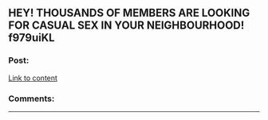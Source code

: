 ## HEY! THOUSANDS OF MEMBERS ARE LOOKING FOR CASUAL SEX IN YOUR NEIGHBOURHOOD! f979uiKL

### Post:

[Link to content](http://smartweaving.com/2IU)

### Comments:

---

